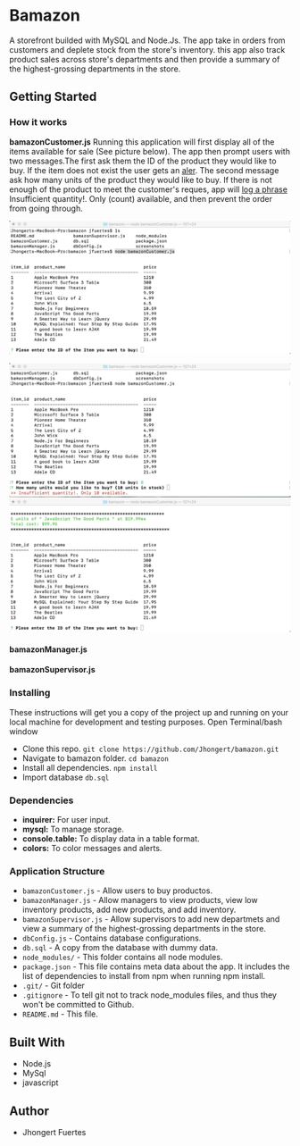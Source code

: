 # Bamazon
A storefront builded with MySQL and Node.Js. The app take in orders from customers and deplete stock from the store's inventory. this app also track product sales across store's departments and then provide a summary of the highest-grossing departments in the store.

## Getting Started
### How it works

**bamazonCustomer.js**
Running this application will first display all of the items available for sale (See picture below). The app then prompt 
users with two messages.The first ask them the ID of the product they would like to buy. If the item does not exist the user gets an [aler](https://github.com/Jhongert/bamazon/blob/master/screenshots/bc_alert.jpeg?raw=true). The second message ask how many units of the product they would like to buy. If there is not enough of the product to meet the customer's reques, app will [log a phrase](https://github.com/Jhongert/bamazon/blob/master/screenshots/bc_alert2.jpeg) Insufficient quantity!. Only (count) available, and then prevent the order from going through.

![Bamazon Customer](https://github.com/Jhongert/bamazon/blob/master/screenshots/bc1.jpeg?raw=true)

![Bamazon Customer](https://github.com/Jhongert/bamazon/blob/master/screenshots/bc_alert2.jpeg?raw=true)
![Bamazon Customer](https://github.com/Jhongert/bamazon/blob/master/screenshots/bcmsg.jpeg?raw=true)

#### bamazonManager.js
#### bamazonSupervisor.js

### Installing
These instructions will get you a copy of the project up and running on your local machine for development and testing purposes.
Open Terminal/bash window
- Clone this repo. `git clone https://github.com/Jhongert/bamazon.git`
- Navigate to bamazon folder. `cd bamazon`
- Install all dependencies. `npm install`
- Import database `db.sql`

### Dependencies
- **inquirer:** For user input.
- **mysql:** To manage storage.
- **console.table:** To display data in a table format.
- **colors:** To color messages and alerts.

### Application Structure
- `bamazonCustomer.js` - Allow users to buy productos.
- `bamazonManager.js` - Allow managers to view products, view low inventory products, add new products, and add inventory.
- `bamazonSupervisor.js` - Allow supervisors to add new departmets and view a summary of the highest-grossing departments in the store.
- `dbConfig.js` - Contains database configurations.
- `db.sql` - A copy from the database with dummy data.
- `node_modules/` - This folder contains all node modules.
- `package.json` - This file contains meta data about the app. It includes the list of dependencies to install from npm when running npm install.
- `.git/` - Git folder
- `.gitignore` - To tell git not to track node_modules files, and thus they won't be committed to Github. 
- `README.md` - This file.

## Built With
- Node.js
- MySql
- javascript

## Author
- Jhongert Fuertes
